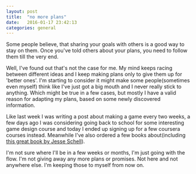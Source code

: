 ```yaml
---
layout: post
title:  "no more plans"
date:   2016-01-17 23:42:13
categories: general
---
```

Some people believe, that sharing your goals with others is a good way to stay on them. Once you've told others about your plans, you need to follow them till the very end.

Well, I've found out that's not the case for me. My mind keeps racing between different ideas and I keep making plans only to give them up for 'better ones'. I'm starting to consider it might make some people(sometimes even myself) think like I've just got a big mouth and I never really stick to anything. Which might be true in a few cases, but mostly I have a valid reason for adapting my plans, based on some newly discovered information.

Like last week I was writing a post about making a game every two weeks, a few days ago I was considering going back to school for some interesting game design course and today I ended up signing up for a few coursera courses instead. Meanwhile I've also ordered a few books about(including [this great book by Jesse Schell](http://www.amazon.co.uk/The-Art-Game-Design-Edition/dp/1466598646/)).

I'm not sure where I'll be in a few weeks or months, I'm just going with the flow. I'm not giving away any more plans or promises. Not here and not anywhere else. I'm keeping those to myself from now on.
